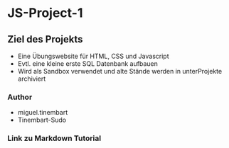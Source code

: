 # JS-Project-1

## Ziel des Projekts

- Eine Übungswebsite für HTML, CSS und Javascript
- Evtl. eine kleine erste SQL Datenbank aufbauen
- Wird als Sandbox verwendet und alte Stände werden in unterProjekte archiviert

### Author 

- miguel.tinembart
- Tinembart-Sudo

### Link zu Markdown Tutorial
